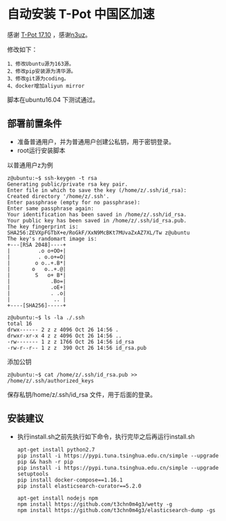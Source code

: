 # 自动安装 T-Pot  中国区加速 
感谢 [T-Pot 17.10](http://dtag-dev-sec.github.io/mediator/feature/2017/11/07/t-pot-17.10.html) ，感谢[n3uz](https://github.com/n3uz/t-pot-autoinstall)。

修改如下：

```
1、修改Ubuntu源为163源。
2、修改pip安装源为清华源。
3、修改git源为coding。
4、docker增加aliyun mirror
```

脚本在ubuntu16.04 下测试通过。

## 部署前置条件

- 准备普通用户，并为普通用户创建公私钥，用于密钥登录。
- root运行安装脚本

以普通用户z为例

```
z@ubuntu:~$ ssh-keygen -t rsa
Generating public/private rsa key pair.
Enter file in which to save the key (/home/z/.ssh/id_rsa):
Created directory '/home/z/.ssh'.
Enter passphrase (empty for no passphrase):
Enter same passphrase again:
Your identification has been saved in /home/z/.ssh/id_rsa.
Your public key has been saved in /home/z/.ssh/id_rsa.pub.
The key fingerprint is:
SHA256:ZEVXpFGTbX+e/RoGkF/XxN9McBKt7MUvaZxAZ7XL/Tw z@ubuntu
The key's randomart image is:
+---[RSA 2048]----+
|         .o o+OO+|
|         . o.o+=O|
|        o o..+.B*|
|       o   o..+.@|
|        S   o+ B*|
|             .Bo=|
|             .oE+|
|             . .o|
|              .. |
+----[SHA256]-----+

z@ubuntu:~$ ls -la ./.ssh
total 16
drwx------ 2 z z 4096 Oct 26 14:56 .
drwxr-xr-x 4 z z 4096 Oct 26 14:56 ..
-rw------- 1 z z 1766 Oct 26 14:56 id_rsa
-rw-r--r-- 1 z z  390 Oct 26 14:56 id_rsa.pub

```

添加公钥

```
z@ubuntu:~$ cat /home/z/.ssh/id_rsa.pub >> /home/z/.ssh/authorized_keys
```

保存私钥/home/z/.ssh/id_rsa 文件，用于后面的登录。



## 安装建议

* 执行install.sh之前先执行如下命令，执行完毕之后再运行install.sh

  ```
  apt-get install python2.7
  pip install -i https://pypi.tuna.tsinghua.edu.cn/simple --upgrade pip && hash -r pip
  pip install -i https://pypi.tuna.tsinghua.edu.cn/simple --upgrade setuptools
  pip install docker-compose==1.16.1 
  pip install elasticsearch-curator==5.2.0 
  
  apt-get install nodejs npm
  npm install https://github.com/t3chn0m4g3/wetty -g
  npm install https://github.com/t3chn0m4g3/elasticsearch-dump -gs
  ```

  

